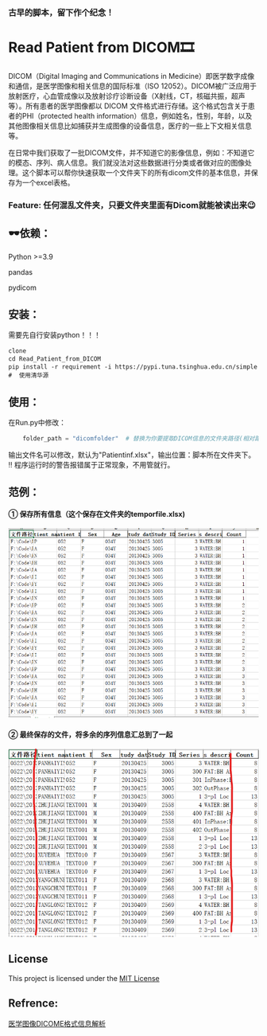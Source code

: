 ### 古早的脚本，留下作个纪念！


# Read Patient from DICOM🎞

DICOM（Digital Imaging and Communications in Medicine）即医学数字成像和通信，是医学图像和相关信息的国际标准（ISO 12052）。DICOM被广泛应用于放射医疗，心血管成像以及放射诊疗诊断设备（X射线，CT，核磁共振，超声等）。所有患者的医学图像都以 DICOM 文件格式进行存储。这个格式包含关于患者的PHI（protected health information）信息，例如姓名，性别，年龄，以及其他图像相关信息比如捕获并生成图像的设备信息，医疗的一些上下文相关信息等。

在日常中我们获取了一批DICOM文件，并不知道它的影像信息，例如：不知道它的模态、序列、病人信息。我们就没法对这些数据进行分类或者做对应的图像处理。这个脚本可以帮你快速获取一个文件夹下的所有dicom文件的基本信息，并保存为一个excel表格。
### Feature: 任何混乱文件夹，只要文件夹里面有Dicom就能被读出来😉

## 🕶依赖：

Python >=3.9

pandas

pydicom

## 安装：

需要先自行安装python！！！

```shell
clone 
cd Read_Patient_from_DICOM
pip install -r requirement -i https://pypi.tuna.tsinghua.edu.cn/simple #  使用清华源
```

## 使用：
在Run.py中修改：

```python
    folder_path = "dicomfolder"  # 替换为你要提取DICOM信息的文件夹路径(相对路径，建议把该脚本放在与执行文件夹同级目录)
```

输出文件名可以修改，默认为"Patientinf.xlsx"，输出位置：脚本所在文件夹下。\
‼ 程序运行时的警告报错属于正常现象，不用管就行。

## 范例：
#### ① 保存所有信息（这个保存在文件夹的temporfile.xlsx)

![Demo](https://github.com/Becomingw/Read-Patient-from-DICOM/blob/main/demo.png)
#### ② 最终保存的文件，将多余的序列信息汇总到了一起
![Demo2](https://github.com/Becomingw/Read-Patient-from-DICOM/blob/main/demo2.png)

## License
This project is licensed under the [MIT License](https://en.wikipedia.org/wiki/MIT_License)

## Refrence:
[医学图像DICOME格式信息解析](https://blog.csdn.net/Joker00007/article/details/127754815#:~:text=%E4%B8%89%E3%80%81DICOM%E5%86%85%E9%83%A8%E4%BF%A1%E6%81%AF%E8%AF%A6%E8%A7%A3%20%28DICOM%20Tag%E4%B8%8EVR%29%201%20TAG%E5%8F%B7%20%EF%BC%9A%E7%94%B14%E4%B8%AA%E5%AD%97%E8%8A%82%E7%BB%84%E6%88%90%EF%BC%8C%E5%8C%85%E6%8B%AC2%E5%AD%97%E8%8A%82%E7%9A%84%E7%BB%84%E5%8F%B7%E5%92%8C2%E5%AD%97%E8%8A%82%E7%9A%84%E5%85%83%E7%B4%A0%E5%8F%B7%EF%BC%88%E4%BE%8B%E5%A6%82%EF%BC%9A0010%200040%20%E8%A1%A8%E7%A4%BA%E6%82%A3%E8%80%85%E6%80%A7%E5%88%AB%EF%BC%8C,%E5%80%BC%E9%95%BF%E5%BA%A6%20%28value%20length%29%20%EF%BC%9A%E5%AD%98%E5%82%A8%E6%8F%8F%E8%BF%B0%E8%AF%A5%E9%A1%B9%E4%BF%A1%E6%81%AF%E7%9A%84%E6%95%B0%E6%8D%AE%E9%95%BF%E5%BA%A6%E3%80%82%204%20%E5%80%BC%E5%9F%9F%20%28value%29%20%EF%BC%9A%E5%AD%98%E5%82%A8%E6%8F%8F%E8%BF%B0%E8%AF%A5%E9%A1%B9%E4%BF%A1%E6%81%AF%E7%9A%84%E6%95%B0%E6%8D%AE%E5%80%BC%E3%80%82)





